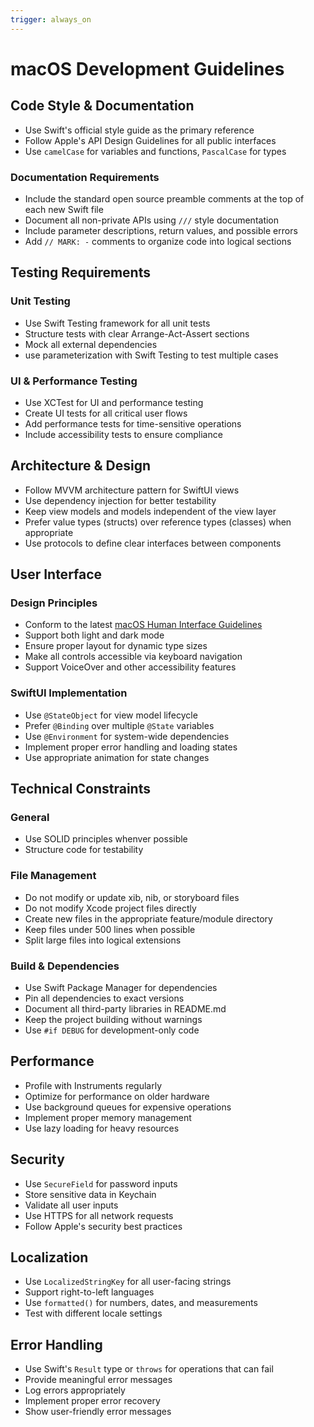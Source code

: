 ```yaml
---
trigger: always_on
---
```


# macOS Development Guidelines

## Code Style & Documentation
- Use Swift's official style guide as the primary reference
- Follow Apple's API Design Guidelines for all public interfaces
- Use `camelCase` for variables and functions, `PascalCase` for types

### Documentation Requirements
- Include the standard open source preamble comments at the top of each new Swift file
- Document all non-private APIs using `///` style documentation
- Include parameter descriptions, return values, and possible errors
- Add `// MARK: -` comments to organize code into logical sections

## Testing Requirements
### Unit Testing
- Use Swift Testing framework for all unit tests
- Structure tests with clear Arrange-Act-Assert sections
- Mock all external dependencies
- use parameterization with Swift Testing to test multiple cases

### UI & Performance Testing
- Use XCTest for UI and performance testing
- Create UI tests for all critical user flows
- Add performance tests for time-sensitive operations
- Include accessibility tests to ensure compliance

## Architecture & Design
- Follow MVVM architecture pattern for SwiftUI views
- Use dependency injection for better testability
- Keep view models and models independent of the view layer
- Prefer value types (structs) over reference types (classes) when appropriate
- Use protocols to define clear interfaces between components

## User Interface
### Design Principles
- Conform to the latest [macOS Human Interface Guidelines](https://developer.apple.com/design/human-interface-guidelines/macos)
- Support both light and dark mode
- Ensure proper layout for dynamic type sizes
- Make all controls accessible via keyboard navigation
- Support VoiceOver and other accessibility features

### SwiftUI Implementation
- Use `@StateObject` for view model lifecycle
- Prefer `@Binding` over multiple `@State` variables
- Use `@Environment` for system-wide dependencies
- Implement proper error handling and loading states
- Use appropriate animation for state changes

## Technical Constraints
### General
- Use SOLID principles whenver possible
- Structure code for testability

### File Management
- Do not modify or update xib, nib, or storyboard files
- Do not modify Xcode project files directly
- Create new files in the appropriate feature/module directory
- Keep files under 500 lines when possible
- Split large files into logical extensions

### Build & Dependencies
- Use Swift Package Manager for dependencies
- Pin all dependencies to exact versions
- Document all third-party libraries in README.md
- Keep the project building without warnings
- Use `#if DEBUG` for development-only code

## Performance
- Profile with Instruments regularly
- Optimize for performance on older hardware
- Use background queues for expensive operations
- Implement proper memory management
- Use lazy loading for heavy resources

## Security
- Use `SecureField` for password inputs
- Store sensitive data in Keychain
- Validate all user inputs
- Use HTTPS for all network requests
- Follow Apple's security best practices

## Localization
- Use `LocalizedStringKey` for all user-facing strings
- Support right-to-left languages
- Use `formatted()` for numbers, dates, and measurements
- Test with different locale settings

## Error Handling
- Use Swift's `Result` type or `throws` for operations that can fail
- Provide meaningful error messages
- Log errors appropriately
- Implement proper error recovery
- Show user-friendly error messages